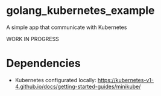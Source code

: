 # golang_kubernetes_example
A simple app that communicate with Kubernetes

WORK IN PROGRESS

# Dependencies
- Kubernetes configurated locally: https://kubernetes-v1-4.github.io/docs/getting-started-guides/minikube/
